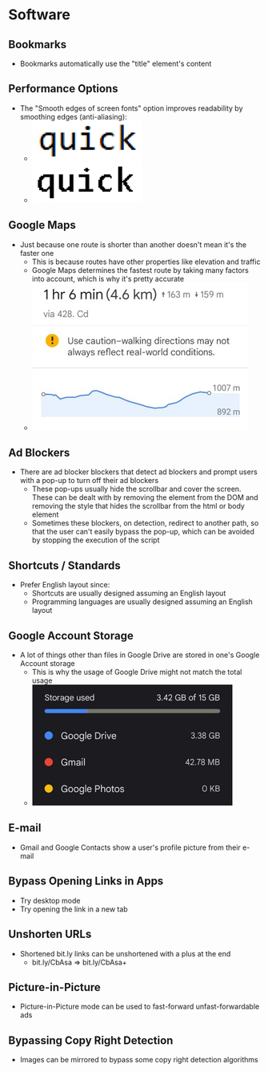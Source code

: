 # Software

## Bookmarks
- Bookmarks automatically use the "title" element's content

## Performance Options
- The "Smooth edges of screen fonts" option improves readability by smoothing edges (anti-aliasing):
  - ![](/assets/software/smooth-edges-on.png "Smooth edges on")
  - ![](/assets/software/smooth-edges-off.png "Smooth edges off")

## Google Maps
- Just because one route is shorter than another doesn't mean it's the faster one
  - This is because routes have other properties like elevation and traffic
  - Google Maps determines the fastest route by taking many factors into account, which is why it's pretty accurate
  - ![google maps elevation](/assets/software/google-maps-elevation.jpg)

## Ad Blockers
- There are ad blocker blockers that detect ad blockers and prompt users with a pop-up to turn off their ad blockers
  - These pop-ups usually hide the scrollbar and cover the screen. These can be dealt with by removing the element from the DOM and removing the style that hides the scrollbar from the html or body element
  - Sometimes these blockers, on detection, redirect to another path, so that the user can't easily bypass the pop-up, which can be avoided by stopping the execution of the script

## Shortcuts / Standards
- Prefer English layout since:
  - Shortcuts are usually designed assuming an English layout
  - Programming languages are usually designed assuming an English layout

## Google Account Storage
- A lot of things other than files in Google Drive are stored in one's Google Account storage
  - This is why the usage of Google Drive might not match the total usage
  - ![drive storage usage](/assets/software/drive-storage-usage.jpg)

## E-mail
- Gmail and Google Contacts show a user's profile picture from their e-mail

## Bypass Opening Links in Apps
- Try desktop mode
- Try opening the link in a new tab

## Unshorten URLs
- Shortened bit.ly links can be unshortened with a plus at the end
  - bit.ly/CbAsa => bit.ly/CbAsa+

## Picture-in-Picture
- Picture-in-Picture mode can be used to fast-forward unfast-forwardable ads

## Bypassing Copy Right Detection
- Images can be mirrored to bypass some copy right detection algorithms
